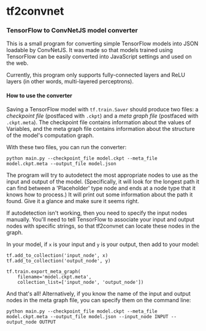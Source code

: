 # tf2convnet
### TensorFlow to ConvNetJS model converter

This is a small program for converting simple TensorFlow models into JSON loadable by ConvNetJS. It was made so that models trained using TensorFlow can be easily converted into JavaScript settings and used on the web.

Currently, this program only supports fully-connected layers and ReLU layers (in other words, multi-layered perceptrons).

#### How to use the converter

Saving a TensorFlow model with `tf.train.Saver` should produce two files: a <i>checkpoint file</i> (postfaced with `.ckpt`) and a <i>meta graph file</i> (postfaced with `.ckpt.meta`). The checkpoint file contains information about the values of Variables, and the meta graph file contains information about the structure of the model's computation graph.

With these two files, you can run the converter:

`python main.py --checkpoint_file model.ckpt --meta_file model.ckpt.meta --output_file model.json`

The program will try to autodetect the most appropriate nodes to use as the input and output of the model. (Specifically, it will look for the longest path it can find between a 'Placeholder' type node and ends at a node type that it knows how to process.) It will print out some information about the path it found. Give it a glance and make sure it seems right.

If autodetection isn't working, then you need to specify the input nodes manually. You'll need to tell TensorFlow to associate your input and output nodes with specific strings, so that tf2convnet can locate these nodes in the graph.

In your model, if `x` is your input and `y` is your output, then add to your model:

```
tf.add_to_collection('input_node', x)
tf.add_to_collection('output_node', y)

tf.train.export_meta_graph(
    filename='model.ckpt.meta',
    collection_list=['input_node', 'output_node'])
```

And that's all! Alternatively, if you know the name of the input and output nodes in the meta graph file, you can specify them on the command line:

`python main.py --checkpoint_file model.ckpt --meta_file model.ckpt.meta --output_file model.json --input_node INPUT --output_node OUTPUT`
